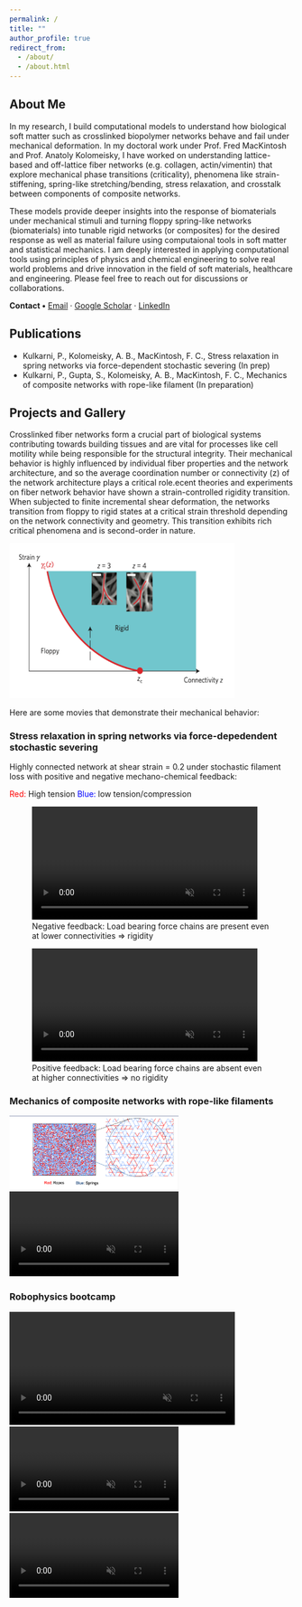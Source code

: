 ```yaml
---
permalink: /
title: ""
author_profile: true
redirect_from: 
  - /about/
  - /about.html
---
```


<!-- ---
layout: home            # keep the home layout
title: "Prathamesh Kulkarni"
permalink: /
--- -->

<!-- ===== HERO / NAME ===== -->
<!-- <div class="text-center my-4">
  <h1 style="font-size:3rem; font-weight:700;">Prathamesh Kulkarni</h1>
  <p style="font-size:1.25rem;">Computational Soft-Matter • PhD @ Rice University</p>
</div> -->

<!-- ===== ABOUT ===== -->
<div class="row align-items-center my-5">
  <div class="col-md-7">
    <h2>About&nbsp;Me</h2>
    <p>
    In my research, I build computational models to understand how biological soft matter such as crosslinked biopolymer networks behave and fail under mechanical deformation. In my doctoral work under Prof. Fred MacKintosh and Prof. Anatoly Kolomeisky, I have worked on understanding lattice-based and off-lattice fiber networks (e.g. collagen,
actin/vimentin) that explore mechanical phase transitions (criticality), phenomena like strain-stiffening, spring-like stretching/bending, stress relaxation, and crosstalk between components of composite networks. 
     </p>
     <p>
These models provide deeper insights into the response of biomaterials under mechanical stimuli and turning floppy spring-like networks (biomaterials) into tunable rigid networks (or composites) for the desired response as well as material failure using computaional tools in soft matter and statistical mechanics. 
I am deeply interested in applying computational tools using principles of physics and chemical engineering to solve real world problems and drive innovation in the field of soft materials, healthcare and engineering. Please feel free to reach out for discussions or collaborations.
</p>
    <p>
      <strong>Contact&nbsp;•</strong>
      <a href="mailto:prathamesh.kulkarni@rice.edu">Email</a> ·
      <a href="https://scholar.google.com/citations?hl=en&user=AB1YjFIAAAAJ">Google Scholar</a> ·
      <a href="www.linkedin.com/in/prathamesh-kulkarni-944a8b111">LinkedIn</a>
    </p>
  </div>

  <div class="col-md-5 text-center">
    <!-- <img src="/assets/images/lattice.png" class="img-fluid rounded" -->
         <!-- alt="Lattice simulation snapshot"> -->
  </div>
</div>



<!-- Duplicate ↑ block for more projects -->
<div>
<!-- ===== PUBLICATIONS ===== -->
<h2 id="publications" class="mt-5">Publications</h2>
<ul>
<li> Kulkarni, P., Kolomeisky, A. B., MacKintosh, F. C., Stress relaxation in spring networks via force-dependent stochastic
severing (In prep) </li>
<li> Kulkarni, P., Gupta, S., Kolomeisky, A. B., MacKintosh, F. C., Mechanics of composite networks with rope-like
filament (In preparation) </li>
</ul>
</div>


<!-- ===== PROJECTS ===== -->
<h2 id="projects" class="mt-5">Projects and Gallery</h2>

<p> Crosslinked fiber networks form a crucial part of biological systems contributing towards building tissues and are vital for processes like cell motility while being responsible for the structural
integrity. Their mechanical behavior is highly influenced by individual fiber properties and the network architecture, and so the average coordination number or connectivity (z) of the network architecture plays a critical role.ecent theories and experiments on fiber
network behavior have shown a strain-controlled rigidity transition. When subjected to finite incremental shear deformation, the networks transition from floppy to rigid
states at a critical strain threshold depending on the network connectivity and geometry. This transition exhibits rich critical phenomena and is second-order in nature. 
</p>

<!-- <div><img class="bg-white p-3 text-center my-3" src="/images/phasediagramschematic.png" class="img-fluid rounded" alt="phasediagramschematic" width="300"> -->
<!-- </div> -->
<div class="bg-white p-3 text-center my-3">
  <img src="/images/phasediagram_background2.png"
       class="img-fluid rounded"
       alt="phase‑diagram schematic"
       width="400">
</div>

<p>Here are some movies that demonstrate their mechanical behavior:</p>

  <h3>Stress relaxation in spring networks via force-depedendent stochastic severing</h3>

<p> Highly connected network at shear strain = 0.2 under stochastic filament loss with positive and negative mechano-chemical feedback:</p>
<p> <span style="color: red;">Red:</span>  High tension <span style="color:blue;">Blue:</span>  low tension/compression </p>
<!-- poster="/files/DoubleNetwork_zoomed.png" -->
<!-- Project 1 -->
<!-- ===== side‑by‑side video pair ===== -->
<!--
<div class="row my-4">

  
  <div class="col-12 col-md-6 text-center">
    <figure class="figure">
      <video src="/assets/videos/output_-50_new_u2.mp4"
             class="img-fluid"
             controls loop muted preload="metadata" width="300"></video>
      <figcaption class="figure-caption">
        Negative feedback: force chains persist → rigidity
      </figcaption>
    </figure>
  </div>

  
  <div class="col-12 col-md-6 text-center">
    <figure class="figure">
      <video src="/assets/videos/output_50_new_u2.mp4"
             class="img-fluid"
             controls loop muted preload="metadata" width="300"></video>
      <figcaption class="figure-caption">
        Positive feedback: chains lost → no rigidity
      </figcaption>
    </figure>
  </div>

</div>
-->
<div class="row my-4">
  <div class="col-12 col-md-6 text-center">
    <figure class="figure">
    <video src="/assets/videos/output_-50_new_u2.mp4"
           width="400" controls loop muted preload="metadata"></video>
       <figcaption class="figure-caption">
         Negative feedback: Load bearing force chains are present even at lower connectivities => rigidity 
        <!-- Z=4.0&nbsp;&nbsp;·&nbsp;&nbsp;γ = 0.2 -->
       </figcaption>       
          </figure>
          
  </div>

  <!-- <div> -->
  <div class="col-md-4 text-center">
    <figure class="figure">
    <video src="/assets/videos/output_50_new_u2.mp4"
           width="400" controls loop muted preload="metadata"></video>
       <figcaption class="figure-caption">
        Positive feedback: Load bearing force chains are absent even at higher connectivities => no rigidity 
        <!-- Z=4.0&nbsp;&nbsp;·&nbsp;&nbsp;γ = 0.2 -->
       </figcaption>       
          </figure> 
  </div>
</div>
<!-- </div> -->

  <h3>Mechanics of composite networks with rope-like filaments</h3>
<div class="row my-4">
  
  <div class="col-md-4">

<img src="/files/DoubleNetwork_zoomed.png" class="img-fluid rounded" alt="Double Network snapshot" width="300">
  </div>
  <div class="col-md-4">
        <video src="/assets/videos/output_video_sample1000.mp4"
           width="300" controls loop muted preload="metadata"></video>
    <!-- <img src="/files/DoubleNetwork_zoomed.png" class="img-fluid rounded" alt="Double Network snapshot" width="300"> -->
  </div>


  <div class="col-md-4">
    <h3>Robophysics bootcamp</h3>
    <p>
       <!-- <br> -->
      <!-- <strong>Tech:</strong> C++, FIRE, Jekyll + Python post-analysis. -->
    </p>
     <video src="/assets/videos/bootcamp_video.mp4"
           width="400" controls loop muted preload="metadata"></video>

  </div>
</div>
<!-- </div> -->

<!--  START: side‑by‑side video comparison  -->
<div class="row">
  <div class="col-md-4"> <video src="/assets/videos/output_-50_new_u2.mp4"
           width="300" controls loop muted preload="metadata"></video></div>
  <div class="col-md-4"> <video src="/assets/videos/output_50_new_u2.mp4"
           width="300" controls loop muted preload="metadata"></video></div>
</div>